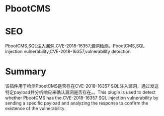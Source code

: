 # PbootCMS
# SEO
PbootCMS,SQL注入漏洞,CVE-2018-16357,漏洞检测。PbootCMS,SQL injection vulnerability,CVE-2018-16357,vulnerability detection
# Summary
该插件用于检测PbootCMS是否存在CVE-2018-16357 SQL注入漏洞，通过发送特定payload并分析响应来确认漏洞是否存在。。This plugin is used to detect whether PbootCMS has the CVE-2018-16357 SQL injection vulnerability by sending a specific payload and analyzing the response to confirm the existence of the vulnerability.
